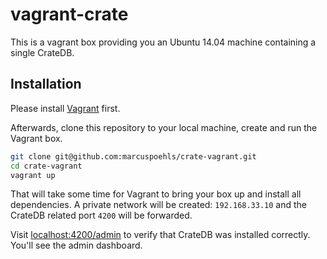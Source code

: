 # vagrant-crate
This is a vagrant box providing you an Ubuntu 14.04 machine containing
a single CrateDB.


## Installation
Please install [Vagrant](https://www.vagrantup.com) first.

Afterwards, clone this repository to your local machine, create and run
the Vagrant box.

```bash
git clone git@github.com:marcuspoehls/crate-vagrant.git
cd crate-vagrant
vagrant up
```

That will take some time for Vagrant to bring your box up and install
all dependencies. A private network will be created: `192.168.33.10` and
the CrateDB related port `4200` will be forwarded.

Visit [localhost:4200/admin](http://localhost:4200/admin) to verify that CrateDB
was installed correctly. You'll see the admin dashboard.
